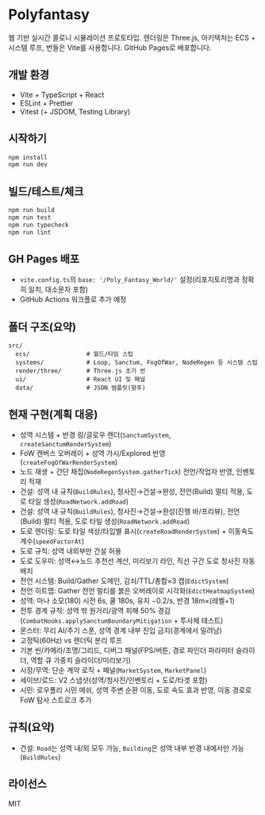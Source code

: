 # Polyfantasy

웹 기반 실시간 콜로니 시뮬레이션 프로토타입. 렌더링은 Three.js, 아키텍처는 ECS + 시스템 루프, 번들은 Vite를 사용합니다. GitHub Pages로 배포합니다.

## 개발 환경
- Vite + TypeScript + React
- ESLint + Prettier
- Vitest (+ JSDOM, Testing Library)

## 시작하기
```bash
npm install
npm run dev
```

## 빌드/테스트/체크
```bash
npm run build
npm run test
npm run typecheck
npm run lint
```

## GH Pages 배포
- `vite.config.ts`의 `base: '/Poly_Fantasy_World/'` 설정(리포지토리명과 정확히 일치, 대소문자 포함)
- GitHub Actions 워크플로 추가 예정

## 폴더 구조(요약)
```
src/
  ecs/                # 월드/타임 스텁
  systems/            # Loop, Sanctum, FogOfWar, NodeRegen 등 시스템 스텁
  render/three/       # Three.js 초기 씬
  ui/                 # React UI 및 패널
  data/               # JSON 템플릿(향후)
```

## 현재 구현(계획 대응)
- 성역 시스템 + 반경 링/글로우 렌더(`SanctumSystem`, `createSanctumRenderSystem`)
- FoW 캔버스 오버레이 + 성역 가시/Explored 반영(`createFogOfWarRenderSystem`)
- 노드 재생 + 간단 채집(`NodeRegenSystem.gatherTick`) 전언/작업자 반영, 인벤토리 적재
- 건설: 성역 내 규칙(`BuildRules`), 청사진→건설→완성, 전언(Build) 멀티 적용, 도로 타일 생성(`RoadNetwork.addRoad`)
 - 건설: 성역 내 규칙(`BuildRules`), 청사진→건설→완성(진행 바/프리뷰), 전언(Build) 멀티 적용, 도로 타일 생성(`RoadNetwork.addRoad`)
 - 도로 렌더링: 도로 타일 색상/타입별 표시(`createRoadRenderSystem`) + 이동속도 계수(`speedFactorAt`)
 - 도로 규칙: 성역 내외부만 건설 허용
 - 도로 도우미: 성역↔노드 추천선 계산, 미리보기 라인, 직선 구간 도로 청사진 자동 배치
- 전언 시스템: Build/Gather 도메인, 감쇠/TTL/총합×3 캡(`EdictSystem`)
- 전언 히트맵: Gather 전언 멀티를 붉은 오버레이로 시각화(`EdictHeatmapSystem`)
- 성역: 마나 소모(180) 시전 6s, 쿨 180s, 유지 −0.2/s, 반경 18m×(레벨+1)
- 전투 경계 규칙: 성역 밖 원거리/광역 피해 50% 경감(`CombatHooks.applySanctumBoundaryMitigation` + 투사체 테스트)
 - 몬스터: 무리 AI/주기 스폰, 성역 경계 내부 진입 금지(경계에서 밀려남)
- 고정틱(60Hz) vs 렌더틱 분리 루프
- 기본 씬/카메라/조명/그리드, 디버그 패널(FPS/버튼, 경로 파인더 파라미터 슬라이더, 역할 큐 가중치 슬라이더/미리보기)
- 시장/무역: 단순 계약 로직 + 패널(`MarketSystem`, `MarketPanel`)
 - 세이브/로드: V2 스냅샷(성역/청사진/인벤토리 + 도로/타겟 포함)
 - 시민: 로우폴리 시민 메쉬, 성역 주변 순환 이동, 도로 속도 효과 반영, 이동 경로로 FoW 탐사 스트로크 추가

## 규칙(요약)
- 건설: `Road`는 성역 내/외 모두 가능, `Building`은 성역 내부 반경 내에서만 가능 (`BuildRules`)

## 라이선스
MIT


